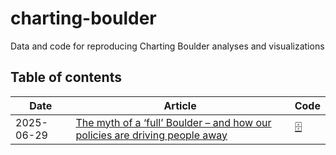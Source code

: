 # charting-boulder
Data and code for reproducing Charting Boulder analyses and visualizations

## Table of contents

| Date  |  Article  | Code  |
|---|----|---|
| 2025-06-29  | [The myth of a ‘full’ Boulder – and how our policies are driving people away](https://boulderreportinglab.org/2025/06/29/brian-keegan-the-myth-of-a-full-boulder-and-how-our-policies-are-driving-people-away/)  | [🗄️](/2025-06%20Population)  |
